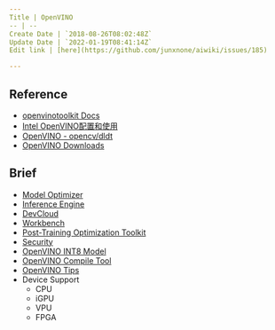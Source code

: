 ```yaml
---
Title | OpenVINO
-- | --
Create Date | `2018-08-26T08:02:48Z`
Update Date | `2022-01-19T08:41:14Z`
Edit link | [here](https://github.com/junxnone/aiwiki/issues/185)

---
```

## Reference

- [openvinotoolkit Docs](https://docs.openvinotoolkit.org/latest/index.html)
- [Intel OpenVINO配置和使用](https://blog.csdn.net/smallhujiu/article/details/83650755)
- [OpenVINO - opencv/dldt ](https://github.com/opencv/dldt)
- [OpenVINO Downloads](https://download.01.org/openvinotoolkit/)

## Brief
- [Model Optimizer](/OpenVINO_MO)
- [Inference Engine](/OpenVINO_IE)
- [DevCloud](/OpenVINO_devcloud)
- [Workbench](/OpenVINO_Workbench)
- [Post-Training Optimization Toolkit](/OpenVINO_POT)
- [Security](/OpenVINO_Security)
- [OpenVINO INT8 Model](/OpenVINO_INT8_Model)
- [OpenVINO Compile Tool](/OpenVINO_Compile_Tool)
- [OpenVINO Tips](/OpenVINO_Tips)
- Device Support
  - CPU
  - iGPU
  - VPU
  - FPGA
